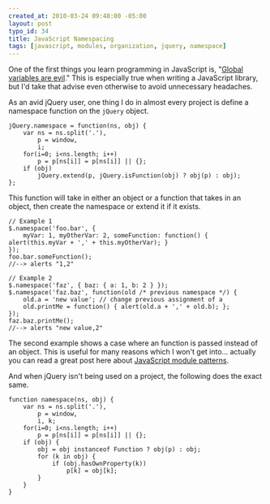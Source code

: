 ```yaml
--- 
created_at: 2010-03-24 09:48:00 -05:00
layout: post
typo_id: 34
title: JavaScript Namespacing
tags: [javascript, modules, organization, jquery, namespace]
---
```

<p>One of the first things you learn programming in JavaScript is, "<a href="http://yuiblog.com/blog/2006/06/01/global-domination/">Global variables are evil</a>." This is especially true when writing a JavaScript library, but I'd take that advise even otherwise to avoid unnecessary headaches.</p>
<p>As an avid jQuery user, one thing I do in almost every project is define a namespace function on the <code>jQuery</code> object.</p>

	jQuery.namespace = function(ns, obj) {
		var ns = ns.split('.'), 
			p = window,
			i;
		for(i=0; i<ns.length; i++) 
			p = p[ns[i]] = p[ns[i]] || {};
		if (obj) 
			jQuery.extend(p, jQuery.isFunction(obj) ? obj(p) : obj);
	};

<p>This function will take in either an object or a function that takes in an object, then create the namespace or extend it if it exists.</p>

	// Example 1
	$.namespace('foo.bar', {
		myVar: 1, myOtherVar: 2, someFunction: function() { alert(this.myVar + ',' + this.myOtherVar); }
	});
	foo.bar.someFunction();
	//--> alerts "1,2"

	// Example 2
	$.namespace('faz', { baz: { a: 1, b: 2 } });
	$.namespace('faz.baz', function(old /* previous namespace */) {
		old.a = 'new value'; // change previous assignment of a
		old.printMe = function() { alert(old.a + ',' + old.b); };
	});
	faz.baz.printMe();
	//--> alerts "new value,2"

<p>The second example shows a case where an function is passed instead of an object. This is useful for many reasons which I won't get into... actually you can read a great post here about <a href="http://www.adequatelygood.com/2010/3/JavaScript-Module-Pattern-In-Depth">JavaScript module patterns</a>.</p>
<p>And when jQuery isn't being used on a project, the following does the exact same.</p>

	function namespace(ns, obj) {
		var ns = ns.split('.'), 
			p = window,
			i, k;
		for(i=0; i<ns.length; i++) 
			p = p[ns[i]] = p[ns[i]] || {};
		if (obj) {
			obj = obj instanceof Function ? obj(p) : obj;
			for (k in obj) {
				if (obj.hasOwnProperty(k))
					p[k] = obj[k];
			}
		}
	}
